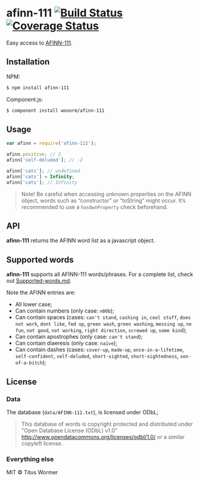 # afinn-111 [![Build Status](https://travis-ci.org/wooorm/afinn-111.svg?branch=master)](https://travis-ci.org/wooorm/afinn-111) [![Coverage Status](https://img.shields.io/coveralls/wooorm/afinn-111.svg)](https://coveralls.io/r/wooorm/afinn-111?branch=master)

Easy access to [AFINN-111](http://www2.imm.dtu.dk/pubdb/views/publication_details.php?id=6010).

## Installation

NPM:
```sh
$ npm install afinn-111
```

Component.js:
```sh
$ component install wooorm/afinn-111
```

## Usage

```js
var afinn = require('afinn-111');

afinn.positive; // 2
afinn['self-deluded']; // -2

afinn['cats']; // undefined
afinn['cats'] = Infinity;
afinn['cats']; // Infinity
```

> Note! Be careful when accessing unknown properties on the AFINN object, words such as “constructor” or “toString” might occur.
> It’s recommended to use a `hasOwnProperty` check beforehand.

## API

**afinn-111** returns the AFINN word list as a javascript object.

## Supported words

**afinn-111** supports all AFINN-111 words/phrases. For a complete list, check out [Supported-words.md](Supported-words.md).

Note the AFINN entries are:

- All lower case;
- Can contain numbers (only case: `n00b`);
- Can contain spaces (cases: `can't stand`, `cashing in`, `cool stuff`, `does not work`, `dont like`, `fed up`, `green wash`, `green washing`, `messing up`, `no fun`, `not good`, `not working`, `right direction`, `screwed up`, `some kind`);
- Can contain apostrophes (only case: `can't stand`);
- Can contain diaeresis (only case: `naïve`);
- Can contain dashes (cases: `cover-up`, `made-up`, `once-in-a-lifetime`, `self-confident`, `self-deluded`, `short-sighted`, `short-sightedness`, `son-of-a-bitch`);

## License

### Data

The database (`data/AFINN-111.txt`), is licensed under ODbL;

> This database of words is copyright protected and distributed under
> "Open Database License (ODbL) v1.0"
> http://www.opendatacommons.org/licenses/odbl/1.0/ or a similar
> copyleft license.

### Everything else

MIT © Titus Wormer
